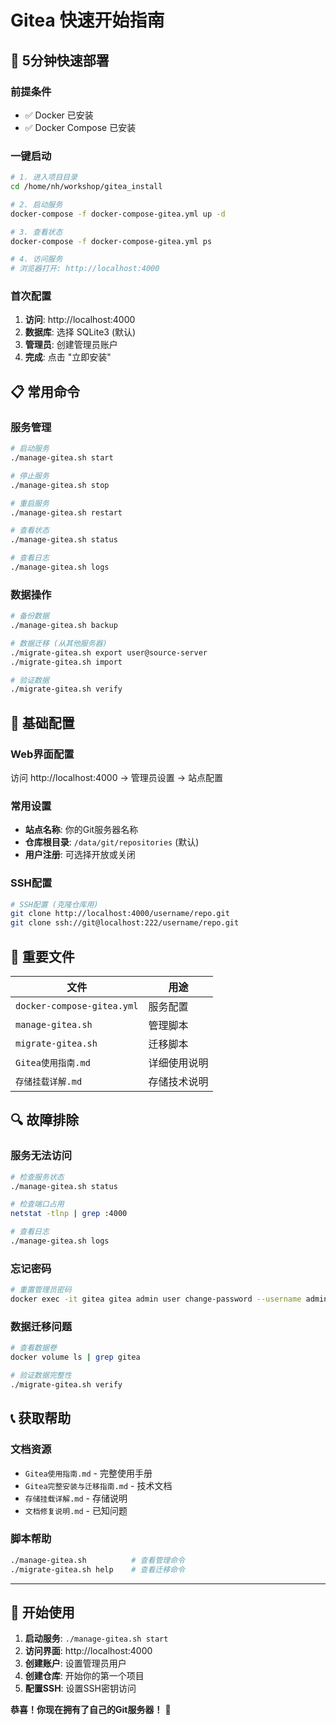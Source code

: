 # Gitea 快速开始指南

## 🚀 5分钟快速部署

### 前提条件
- ✅ Docker 已安装
- ✅ Docker Compose 已安装

### 一键启动
```bash
# 1. 进入项目目录
cd /home/nh/workshop/gitea_install

# 2. 启动服务
docker-compose -f docker-compose-gitea.yml up -d

# 3. 查看状态
docker-compose -f docker-compose-gitea.yml ps

# 4. 访问服务
# 浏览器打开: http://localhost:4000
```

### 首次配置
1. **访问**: http://localhost:4000
2. **数据库**: 选择 SQLite3 (默认)
3. **管理员**: 创建管理员账户
4. **完成**: 点击 "立即安装"

## 📋 常用命令

### 服务管理
```bash
# 启动服务
./manage-gitea.sh start

# 停止服务
./manage-gitea.sh stop

# 重启服务
./manage-gitea.sh restart

# 查看状态
./manage-gitea.sh status

# 查看日志
./manage-gitea.sh logs
```

### 数据操作
```bash
# 备份数据
./manage-gitea.sh backup

# 数据迁移 (从其他服务器)
./migrate-gitea.sh export user@source-server
./migrate-gitea.sh import

# 验证数据
./migrate-gitea.sh verify
```

## 🔧 基础配置

### Web界面配置
访问 http://localhost:4000 → 管理员设置 → 站点配置

### 常用设置
- **站点名称**: 你的Git服务器名称
- **仓库根目录**: `/data/git/repositories` (默认)
- **用户注册**: 可选择开放或关闭

### SSH配置
```bash
# SSH配置 (克隆仓库用)
git clone http://localhost:4000/username/repo.git
git clone ssh://git@localhost:222/username/repo.git
```

## 📁 重要文件

| 文件 | 用途 |
|------|------|
| `docker-compose-gitea.yml` | 服务配置 |
| `manage-gitea.sh` | 管理脚本 |
| `migrate-gitea.sh` | 迁移脚本 |
| `Gitea使用指南.md` | 详细使用说明 |
| `存储挂载详解.md` | 存储技术说明 |

## 🔍 故障排除

### 服务无法访问
```bash
# 检查服务状态
./manage-gitea.sh status

# 检查端口占用
netstat -tlnp | grep :4000

# 查看日志
./manage-gitea.sh logs
```

### 忘记密码
```bash
# 重置管理员密码
docker exec -it gitea gitea admin user change-password --username admin --password 新密码
```

### 数据迁移问题
```bash
# 查看数据卷
docker volume ls | grep gitea

# 验证数据完整性
./migrate-gitea.sh verify
```

## 📞 获取帮助

### 文档资源
- `Gitea使用指南.md` - 完整使用手册
- `Gitea完整安装与迁移指南.md` - 技术文档
- `存储挂载详解.md` - 存储说明
- `文档修复说明.md` - 已知问题

### 脚本帮助
```bash
./manage-gitea.sh          # 查看管理命令
./migrate-gitea.sh help    # 查看迁移命令
```

---

## 🎯 开始使用

1. **启动服务**: `./manage-gitea.sh start`
2. **访问界面**: http://localhost:4000
3. **创建账户**: 设置管理员用户
4. **创建仓库**: 开始你的第一个项目
5. **配置SSH**: 设置SSH密钥访问

**恭喜！你现在拥有了自己的Git服务器！** 🎉